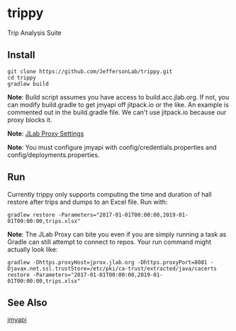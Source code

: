 # trippy
Trip Analysis Suite

## Install
```
git clone https://github.com/JeffersonLab/trippy.git
cd trippy
gradlew build
```
__Note__: Build script assumes you have access to build.acc.jlab.org.  If not, you can modify build.gradle to get jmyapi off jitpack.io or the like.  An example is commented out in the build.gradle file.  We can't use jitpack.io because our proxy blocks it.

__Note__: [JLab Proxy Settings](https://github.com/JeffersonLab/jmyapi/wiki/JLab-Proxy)

__Note__: You must configure jmyapi with config/credentials.properties and config/deployments.properties.

## Run

Currently trippy only supports computing the time and duration of hall restore after trips and dumps to an Excel file.   Run with:

```
gradlew restore -Parameters="2017-01-01T00:00:00,2019-01-01T00:00:00,trips.xlsx"
```
__Note__: The JLab Proxy can bite you even if you are simply running a task as Gradle can still attempt to connect to repos.  Your run command might actually look like:
```
gradlew -Dhttps.proxyHost=jprox.jlab.org -Dhttps.proxyPort=8081 -Djavax.net.ssl.trustStore=/etc/pki/ca-trust/extracted/java/cacerts restore -Parameters="2017-01-01T00:00:00,2019-01-01T00:00:00,trips.xlsx"
```

## See Also
[jmyapi](https://github.com/JeffersonLab/jmyapi)
